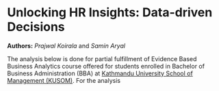 # Unlocking HR Insights: Data-driven Decisions

**Authors:**
*Prajwal Koirala* and *Samin Aryal*


The analysis below is done for partial fulfillment of Evidence Based Business Analytics course offered for students enrolled in Bachelor of Business Administration (BBA) at [Kathmandu University School of Management (KUSOM)](https://som.ku.edu.np/). For the analysis 

